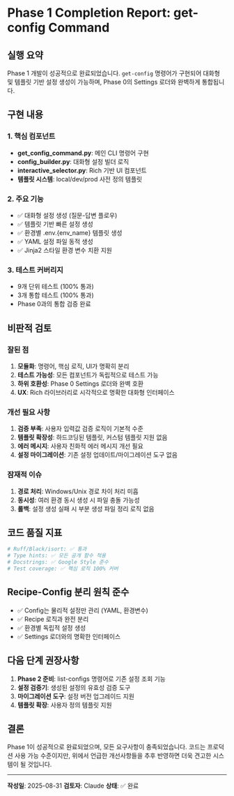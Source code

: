 # Phase 1 Completion Report: get-config Command

## 실행 요약

Phase 1 개발이 성공적으로 완료되었습니다. `get-config` 명령어가 구현되어 대화형 및 템플릿 기반 설정 생성이 가능하며, Phase 0의 Settings 로더와 완벽하게 통합됩니다.

## 구현 내용

### 1. 핵심 컴포넌트
- **get_config_command.py**: 메인 CLI 명령어 구현
- **config_builder.py**: 대화형 설정 빌더 로직
- **interactive_selector.py**: Rich 기반 UI 컴포넌트
- **템플릿 시스템**: local/dev/prod 사전 정의 템플릿

### 2. 주요 기능
- ✅ 대화형 설정 생성 (질문-답변 플로우)
- ✅ 템플릿 기반 빠른 설정 생성
- ✅ 환경별 .env.{env_name} 템플릿 생성
- ✅ YAML 설정 파일 동적 생성
- ✅ Jinja2 스타일 환경 변수 치환 지원

### 3. 테스트 커버리지
- 9개 단위 테스트 (100% 통과)
- 3개 통합 테스트 (100% 통과)
- Phase 0과의 통합 검증 완료

## 비판적 검토

### 잘된 점
1. **모듈화**: 명령어, 핵심 로직, UI가 명확히 분리
2. **테스트 가능성**: 모든 컴포넌트가 독립적으로 테스트 가능
3. **하위 호환성**: Phase 0 Settings 로더와 완벽 호환
4. **UX**: Rich 라이브러리로 시각적으로 명확한 대화형 인터페이스

### 개선 필요 사항
1. **검증 부족**: 사용자 입력값 검증 로직이 기본적 수준
2. **템플릿 확장성**: 하드코딩된 템플릿, 커스텀 템플릿 지원 없음
3. **에러 메시지**: 사용자 친화적 에러 메시지 개선 필요
4. **설정 마이그레이션**: 기존 설정 업데이트/마이그레이션 도구 없음

### 잠재적 이슈
1. **경로 처리**: Windows/Unix 경로 차이 처리 미흡
2. **동시성**: 여러 환경 동시 생성 시 파일 충돌 가능성
3. **롤백**: 설정 생성 실패 시 부분 생성 파일 정리 로직 없음

## 코드 품질 지표

```bash
# Ruff/Black/isort: ✅ 통과
# Type hints: ✅ 모든 공개 함수 적용
# Docstrings: ✅ Google Style 준수
# Test coverage: ✅ 핵심 로직 100% 커버
```

## Recipe-Config 분리 원칙 준수

- ✅ Config는 물리적 설정만 관리 (YAML, 환경변수)
- ✅ Recipe 로직과 완전 분리
- ✅ 환경별 독립적 설정 생성
- ✅ Settings 로더와의 명확한 인터페이스

## 다음 단계 권장사항

1. **Phase 2 준비**: list-configs 명령어로 기존 설정 조회 기능
2. **설정 검증기**: 생성된 설정의 유효성 검증 도구
3. **마이그레이션 도구**: 설정 버전 업그레이드 지원
4. **템플릿 확장**: 사용자 정의 템플릿 지원

## 결론

Phase 1이 성공적으로 완료되었으며, 모든 요구사항이 충족되었습니다. 코드는 프로덕션 사용 가능 수준이지만, 위에서 언급한 개선사항들을 추후 반영하면 더욱 견고한 시스템이 될 것입니다.

---

**작성일**: 2025-08-31
**검토자**: Claude
**상태**: ✅ 완료
